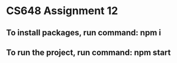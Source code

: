 # CS648 Assignment 12
## To install packages, run command: npm i
## To run the project, run command: npm start
